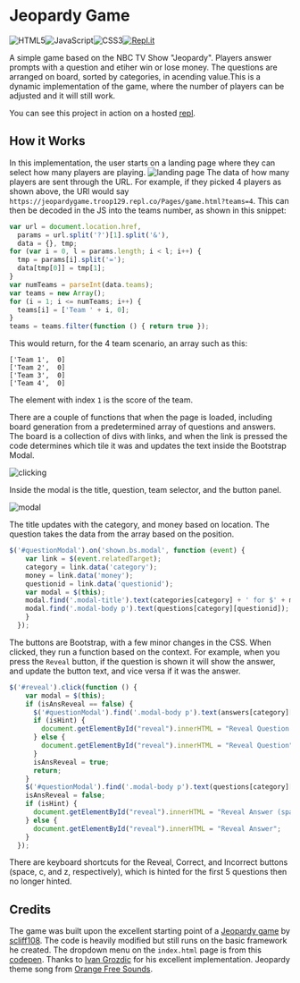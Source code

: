 # Jeopardy Game
![HTML5](https://img.shields.io/badge/html5-%23E34F26.svg?style=for-the-badge&logo=html5&logoColor=white)![JavaScript](https://img.shields.io/badge/javascript-%23323330.svg?style=for-the-badge&logo=javascript&logoColor=%23F7DF1E)![CSS3](https://img.shields.io/badge/css3-%231572B6.svg?style=for-the-badge&logo=css3&logoColor=white)[![Repl.it](https://img.shields.io/badge/Repl.it-%230D101E.svg?style=for-the-badge&logo=replit&logoColor=white)
](https://jeopardygame.troop129.repl.co/)

A simple game based on the NBC TV Show "Jeopardy". Players answer prompts with a question and etiher win or lose money. The questions are arranged on board, sorted by categories, in acending value.This is a dynamic implementation of the game, where the number of players can be adjusted and it will still work. 

You can see this project in action on a hosted [repl](https://jeopardygame.troop129.repl.co/).

## How it Works
In this implementation, the user starts on a landing page where they can select how many players are playing.
![landing page](https://i.imgur.com/9jynJV9.gif)
The data of how many players are sent through the URL. For example, if they picked 4 players as shown above, the URl would say `https://jeopardygame.troop129.repl.co/Pages/game.html?teams=4`. This can then be decoded in the JS into the teams number, as shown in this snippet:
```javascript
var url = document.location.href,
  params = url.split('?')[1].split('&'),
  data = {}, tmp;
for (var i = 0, l = params.length; i < l; i++) {
  tmp = params[i].split('=');
  data[tmp[0]] = tmp[1];
}
var numTeams = parseInt(data.teams);
var teams = new Array();
for (i = 1; i <= numTeams; i++) {
  teams[i] = ['Team ' + i, 0];
}
teams = teams.filter(function () { return true });
```
This would return, for the 4 team scenario, an array such as this:
```
['Team 1',  0]
['Team 2',  0]
['Team 3',  0]
['Team 4',  0]
```
The element with index `1` is the score of the team.

There are a couple of functions that when the page is loaded, including board generation from a predetermined array of questions and answers. The board is a collection of divs with links, and when the link is pressed the code determines which tile it was and updates the text inside the Bootstrap Modal.

![clicking](https://i.imgur.com/FxBFUMU.gif)

Inside the modal is the title, question, team selector, and the button panel.

![modal](https://i.imgur.com/VGlGWFd.png)

The title updates with the category, and money based on location. The question takes the data from the array based on the position.
```js
$('#questionModal').on('shown.bs.modal', function (event) {
    var link = $(event.relatedTarget);
    category = link.data('category');
    money = link.data('money');
    questionid = link.data('questionid');
    var modal = $(this);
    modal.find('.modal-title').text(categories[category] + ' for $' + money);
    modal.find('.modal-body p').text(questions[category][questionid]);
    }
  });
```
The buttons are Bootstrap, with a few minor changes in the CSS. When clicked, they run a function based on the context. For example, when you press the `Reveal` button, if the question is shown it will show the answer, and update the button text, and vice versa if it was the answer.
```js
$('#reveal').click(function () {
    var modal = $(this);
    if (isAnsReveal == false) {
      $('#questionModal').find('.modal-body p').text(answers[category][questionid]);
      if (isHint) {
        document.getElementById("reveal").innerHTML = "Reveal Question (space)";
      } else {
        document.getElementById("reveal").innerHTML = "Reveal Question";
      }
      isAnsReveal = true;
      return;
    }
    $('#questionModal').find('.modal-body p').text(questions[category][questionid]);
    isAnsReveal = false;
    if (isHint) {
      document.getElementById("reveal").innerHTML = "Reveal Answer (space)";
    } else {
      document.getElementById("reveal").innerHTML = "Reveal Answer";
    }
  });
```
There  are keyboard shortcuts for the Reveal, Correct, and Incorrect buttons (space, c, and z, respectively), which is hinted for the first 5 questions then no longer hinted.

## Credits
The game was built upon the excellent starting point of a [Jeopardy game](https://github.com/scliff108/Jeopardy) by [scliff108](https://github.com/scliff108/). The code is heavily modified but still runs on the basic framework he created.
The dropdown menu on the `index.html` page is from this [codepen](https://codepen.io/ig_design/pen/MWKVrNR). Thanks to [Ivan Grozdic](https://codepen.io/ig_design) for his excellent implementation.
Jeopardy theme song from [Orange Free Sounds](https://orangefreesounds.com/jeopardy-theme-song/).
